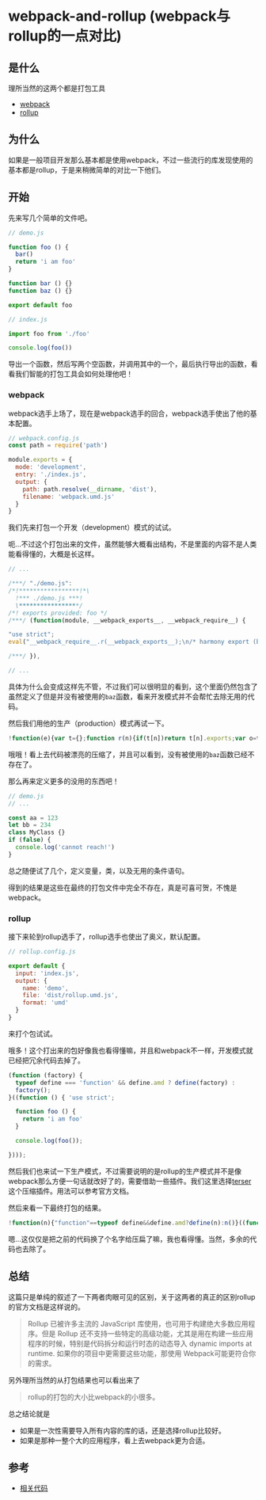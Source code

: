 # webpack-and-rollup (webpack与rollup的一点对比)

## 是什么

理所当然的这两个都是打包工具

- [webpack](https://webpack.js.org/)
- [rollup](http://rollupjs.org/guide/en/)

## 为什么

如果是一般项目开发那么基本都是使用webpack，不过一些流行的库发现使用的基本都是rollup，于是来稍微简单的对比一下他们。

## 开始

先来写几个简单的文件吧。

```js
// demo.js

function foo () {
  bar()
  return 'i am foo'
}

function bar () {}
function baz () {}

export default foo
```

```js
// index.js

import foo from './foo'

console.log(foo())
```

导出一个函数，然后写两个空函数，并调用其中的一个，最后执行导出的函数，看看我们智能的打包工具会如何处理他吧！

### webpack

webpack选手上场了，现在是webpack选手的回合，webpack选手使出了他的基本配置。

```js
// webpack.config.js
const path = require('path')

module.exports = {
  mode: 'development',
  entry: './index.js',
  output: {
    path: path.resolve(__dirname, 'dist'),
    filename: 'webpack.umd.js'
  }
}
```

我们先来打包一个开发（development）模式的试试。

呃...不过这个打包出来的文件，虽然能够大概看出结构，不是里面的内容不是人类能看得懂的，大概是长这样。

```js
// ...

/***/ "./demo.js":
/*!*****************!*\
  !*** ./demo.js ***!
  \*****************/
/*! exports provided: foo */
/***/ (function(module, __webpack_exports__, __webpack_require__) {

"use strict";
eval("__webpack_require__.r(__webpack_exports__);\n/* harmony export (binding) */ __webpack_require__.d(__webpack_exports__, \"foo\", function() { return foo; });\nfunction foo () {\n  bar()\n  return 'i am foo'\n}\n\nfunction bar () {}\nfunction baz () {}\n\n \n\n//# sourceURL=webpack:///./demo.js?");

/***/ }),

// ...
```

具体为什么会变成这样先不管，不过我们可以很明显的看到，这个里面仍然包含了虽然定义了但是并没有被使用的`baz`函数，看来开发模式并不会帮忙去除无用的代码。

然后我们用他的生产（production）模式再试一下。

```js
!function(e){var t={};function r(n){if(t[n])return t[n].exports;var o=t[n]={i:n,l:!1,exports:{}};return e[n].call(o.exports,o,o.exports,r),o.l=!0,o.exports}r.m=e,r.c=t,r.d=function(e,t,n){r.o(e,t)||Object.defineProperty(e,t,{enumerable:!0,get:n})},r.r=function(e){"undefined"!=typeof Symbol&&Symbol.toStringTag&&Object.defineProperty(e,Symbol.toStringTag,{value:"Module"}),Object.defineProperty(e,"__esModule",{value:!0})},r.t=function(e,t){if(1&t&&(e=r(e)),8&t)return e;if(4&t&&"object"==typeof e&&e&&e.__esModule)return e;var n=Object.create(null);if(r.r(n),Object.defineProperty(n,"default",{enumerable:!0,value:e}),2&t&&"string"!=typeof e)for(var o in e)r.d(n,o,function(t){return e[t]}.bind(null,o));return n},r.n=function(e){var t=e&&e.__esModule?function(){return e.default}:function(){return e};return r.d(t,"a",t),t},r.o=function(e,t){return Object.prototype.hasOwnProperty.call(e,t)},r.p="",r(r.s=0)}([function(e,t,r){"use strict";r.r(t),console.log("i am foo")}]);
```

哦哦！看上去代码被漂亮的压缩了，并且可以看到，没有被使用的`baz`函数已经不存在了。

那么再来定义更多的没用的东西吧！

```js
// demo.js
// ...

const aa = 123
let bb = 234
class MyClass {}
if (false) {
  console.log('cannot reach!')
}
```

总之随便试了几个，定义变量，类，以及无用的条件语句。

得到的结果是这些在最终的打包文件中完全不存在，真是可喜可贺，不愧是webpack。

### rollup

接下来轮到rollup选手了，rollup选手也使出了奥义，默认配置。

```js
// rollup.config.js

export default {
  input: 'index.js',
  output: {
    name: 'demo',
    file: 'dist/rollup.umd.js',
    format: 'umd'
  }
}
```

来打个包试试。

哦多！这个打出来的包好像我也看得懂嘛，并且和webpack不一样，开发模式就已经把冗余代码去掉了。

```js
(function (factory) {
  typeof define === 'function' && define.amd ? define(factory) :
  factory();
}((function () { 'use strict';

  function foo () {
    return 'i am foo'
  }

  console.log(foo());

})));
```

然后我们也来试一下生产模式，不过需要说明的是rollup的生产模式并不是像webpack那么方便一句话就改好了的，需要借助一些插件。我们这里选择[terser](https://github.com/TrySound/rollup-plugin-terser)这个压缩插件。用法可以参考官方文档。

然后来看一下最终打包的结果。

```js
!function(n){"function"==typeof define&&define.amd?define(n):n()}((function(){"use strict";console.log("i am foo")}));
```

嗯...这仅仅是把之前的代码换了个名字给压扁了嘛，我也看得懂。当然，多余的代码也去除了。

## 总结

这篇只是单纯的叙述了一下两者肉眼可见的区别，关于这两者的真正的区别rollup的官方文档是这样说的。

> Rollup 已被许多主流的 JavaScript 库使用，也可用于构建绝大多数应用程序。但是 Rollup 还不支持一些特定的高级功能，尤其是用在构建一些应用程序的时候，特别是代码拆分和运行时态的动态导入 dynamic imports at runtime. 如果你的项目中更需要这些功能，那使用 Webpack可能更符合你的需求。

另外理所当然的从打包结果也可以看出来了

> rollup的打包的大小比webpack的小很多。

总之结论就是

- 如果是一次性需要导入所有内容的库的话，还是选择rollup比较好。
- 如果是那种一整个大的应用程序，看上去webpack更为合适。

## 参考

- [相关代码](../../code/Node.js/webpack-and-rollup)